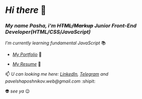 # _Hi there_ 👋 
### _My name Pasha, i'm  <s>HTML/Markup</s> Junior Front-End Developer(HTML/CSS/JavaScript)_
_I’m currently learning fundamental JavaScript_ :books:

- _<a href="#" target="_blank">My Portfolio</a>_ :link:

- _<a href="#" target="_blank">My Resume</a>_ :link:

📫 _U can looking me here: <a href="#" target="_blank">LinkedIn</a>,
  <a href="#" target="_blank">Telegram</a> and pavelshaposhnikov.web@gmail.com_ :shipit:


:alien: _see ya_ :wink:

 
 
